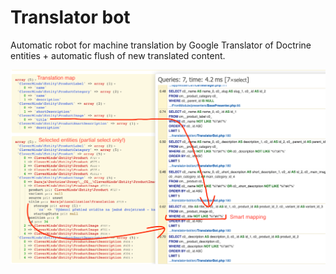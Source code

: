 Translator bot
==============

Automatic robot for machine translation by Google Translator of Doctrine entities + automatic flush of new translated content.

![Basic logic explain](doc/basic-explain.png)
